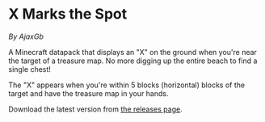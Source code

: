 # X Marks the Spot
*By AjaxGb*

A Minecraft datapack that displays an "X" on the ground when you're near the target of a treasure map. No more digging up the entire beach to find a single chest!

The "X" appears when you're within 5 blocks (horizontal) blocks of the target and have the treasure map in your hands.

Download the latest version from [the releases page](https://github.com/AjaxGb/XMarksTheSpot/releases).
